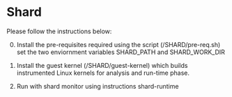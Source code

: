 # Shard

Please follow the instructions below:

0) Install the pre-requisites required using the 
   script (/SHARD/pre-req.sh)
   set the two enviornment variables SHARD_PATH and SHARD_WORK_DIR

1) Install the guest kernel (/SHARD/guest-kernel) which
   builds instrumented Linux kernels for analysis and run-time
   phase.

2) Run with shard monitor using instructions shard-runtime

